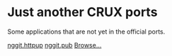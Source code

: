 # Just another CRUX ports
Some applications that are not yet in the official ports.

[nggit.httpup](nggit.httpup)
[nggit.pub](nggit.pub)
[Browse...](https://github.com/nggit/crux/tree/master/ports)
